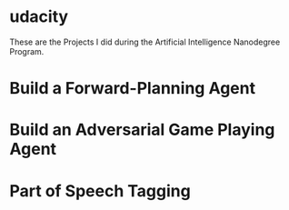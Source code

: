 # udacity
These are the Projects I did during the Artificial Intelligence Nanodegree Program.

# Build a Forward-Planning Agent
# Build an Adversarial Game Playing Agent
# Part of Speech Tagging
